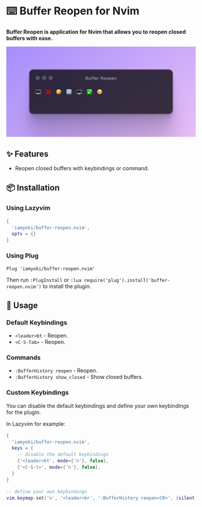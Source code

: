 # ⌨️ Buffer Reopen for Nvim

**Buffer Reopen is application for Nvim that allows you to reopen closed buffers with ease.**

![image](./Buffer-Reopen.png)

## ✨ Features

- Reopen closed buffers with keybindings or command.

## 📦 Installation

### Using Lazyvim

```lua
{
  'iamyoki/buffer-reopen.nvim',
  opts = {}
}
```

### Using Plug

```vim
Plug 'iamyoki/buffer-reopen.nvim'
```

Then run `:PlugInstall` or `:lua require('plug').install('buffer-reopen.nvim')` to install the plugin.

## 🚀 Usage

### Default Keybindings

- `<leader>bt` - Reopen.
- `<C-S-Tab>` - Reopen.

### Commands

- `:BufferHistory reopen` - Reopen.
- `:BufferHistory show_closed` - Show closed buffers.

### Custom Keybindings

You can disable the default keybindings and define your own keybindings for the plugin.

In Lazyvim for example:

```lua
{
  'iamyoki/buffer-reopen.nvim',
  keys = {
    -- disable the default keybindings
    {'<leader>bt', mode={'n'}, false},
    {'<C-S-t>', mode={'n'}, false},
  }
}
```

```lua
-- define your own keybindings
vim.keymap.set('n', '<leader>br', ':BufferHistory reopen<CR>', {silent = true})
```
